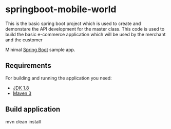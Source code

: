 # springboot-mobile-world

This is the basic spring boot project which is used to create and demonstare the API development for the master class. This code is used to build the basic e-commerce application which will be used by the merchant and the customer

Minimal [Spring Boot](http://projects.spring.io/spring-boot/) sample app.

## Requirements

For building and running the application you need:

- [JDK 1.8](http://www.oracle.com/technetwork/java/javase/downloads/jdk8-downloads-2133151.html)
- [Maven 3](https://maven.apache.org)

## Build application
mvn clean install
